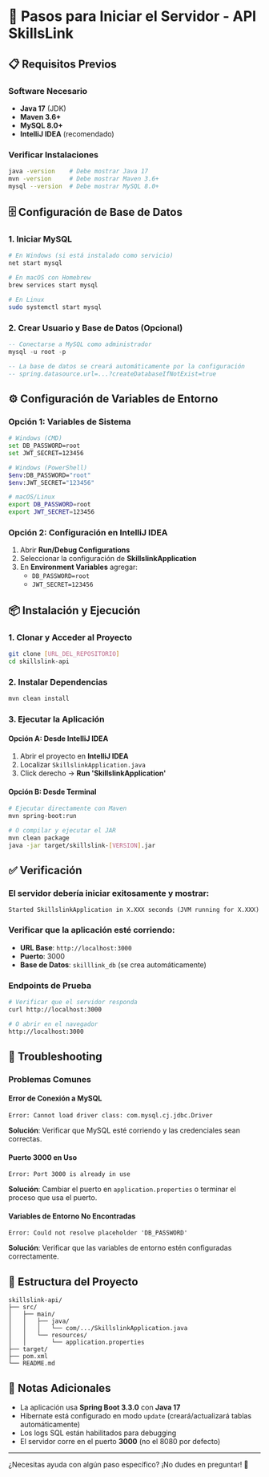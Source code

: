 # 🚀 Pasos para Iniciar el Servidor - API SkillsLink

## 📋 Requisitos Previos

### Software Necesario
- **Java 17** (JDK)
- **Maven 3.6+**
- **MySQL 8.0+**
- **IntelliJ IDEA** (recomendado)

### Verificar Instalaciones
```bash
java -version    # Debe mostrar Java 17
mvn -version     # Debe mostrar Maven 3.6+
mysql --version  # Debe mostrar MySQL 8.0+
```

## 🗄️ Configuración de Base de Datos

### 1. Iniciar MySQL
```bash
# En Windows (si está instalado como servicio)
net start mysql

# En macOS con Homebrew
brew services start mysql

# En Linux
sudo systemctl start mysql
```

### 2. Crear Usuario y Base de Datos (Opcional)
```sql
-- Conectarse a MySQL como administrador
mysql -u root -p

-- La base de datos se creará automáticamente por la configuración
-- spring.datasource.url=...?createDatabaseIfNotExist=true
```

## ⚙️ Configuración de Variables de Entorno

### Opción 1: Variables de Sistema
```bash
# Windows (CMD)
set DB_PASSWORD=root
set JWT_SECRET=123456

# Windows (PowerShell)
$env:DB_PASSWORD="root"
$env:JWT_SECRET="123456"

# macOS/Linux
export DB_PASSWORD=root
export JWT_SECRET=123456
```

### Opción 2: Configuración en IntelliJ IDEA
1. Abrir **Run/Debug Configurations**
2. Seleccionar la configuración de **SkillslinkApplication**
3. En **Environment Variables** agregar:
   - `DB_PASSWORD=root`
   - `JWT_SECRET=123456`

## 📦 Instalación y Ejecución

### 1. Clonar y Acceder al Proyecto
```bash
git clone [URL_DEL_REPOSITORIO]
cd skillslink-api
```

### 2. Instalar Dependencias
```bash
mvn clean install
```

### 3. Ejecutar la Aplicación

#### Opción A: Desde IntelliJ IDEA
1. Abrir el proyecto en **IntelliJ IDEA**
2. Localizar `SkillslinkApplication.java`
3. Click derecho → **Run 'SkillslinkApplication'**

#### Opción B: Desde Terminal
```bash
# Ejecutar directamente con Maven
mvn spring-boot:run

# O compilar y ejecutar el JAR
mvn clean package
java -jar target/skillslink-[VERSION].jar
```

## ✅ Verificación

### El servidor debería iniciar exitosamente y mostrar:
```
Started SkillslinkApplication in X.XXX seconds (JVM running for X.XXX)
```

### Verificar que la aplicación esté corriendo:
- **URL Base**: `http://localhost:3000`
- **Puerto**: 3000
- **Base de Datos**: `skilllink_db` (se crea automáticamente)

### Endpoints de Prueba
```bash
# Verificar que el servidor responda
curl http://localhost:3000

# O abrir en el navegador
http://localhost:3000
```

## 🔧 Troubleshooting

### Problemas Comunes

#### Error de Conexión a MySQL
```
Error: Cannot load driver class: com.mysql.cj.jdbc.Driver
```
**Solución**: Verificar que MySQL esté corriendo y las credenciales sean correctas.

#### Puerto 3000 en Uso
```
Error: Port 3000 is already in use
```
**Solución**: Cambiar el puerto en `application.properties` o terminar el proceso que usa el puerto.

#### Variables de Entorno No Encontradas
```
Error: Could not resolve placeholder 'DB_PASSWORD'
```
**Solución**: Verificar que las variables de entorno estén configuradas correctamente.

## 📁 Estructura del Proyecto
```
skillslink-api/
├── src/
│   ├── main/
│   │   ├── java/
│   │   │   └── com/.../SkillslinkApplication.java
│   │   └── resources/
│   │       └── application.properties
├── target/
├── pom.xml
└── README.md
```

## 📝 Notas Adicionales

- La aplicación usa **Spring Boot 3.3.0** con **Java 17**
- Hibernate está configurado en modo `update` (creará/actualizará tablas automáticamente)
- Los logs SQL están habilitados para debugging
- El servidor corre en el puerto **3000** (no el 8080 por defecto)

---

¿Necesitas ayuda con algún paso específico? ¡No dudes en preguntar! 🤝
